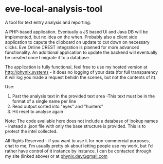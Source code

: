 # eve-local-analysis-tool
A tool for text entry analysis and reporting.

A PHP-based application. Eventually a JS based UI and Java DB will be implemented, but no idea on the when. Probably also a client side application to capute the clipboard on update to cut down on necessary clicks. Eve Online CREST integration is planned for more advanced functionality. An additional application to update the backend will eventually be created once I migrate it to a database.

The application is fully functional, feel free to use my hosted version at http://phynix.systems - it does no logging of your data (for full transparency it will log you made a request behidn the scenes, but not the contents of it).

Use:

  1) Past the analysis text in the provided text area
        -This text must be in the format of a single name per line
  2) Read output sorted into "eyes" and "hunters"
  2) Hit reset to analyse again

Note: The code available here does not include a database of lookup names - instead a .json file with only the base structure is provided. This is to protect the intel collected.

All Rights Reserved - if you want to use it for non-commercial purposes, chat to me, I'm usually pretty ok about letting people use my work, but I'd rather have control of it instance by instance. I can be contacted through my site (linked above) or at phynix.dev@gmail.com
